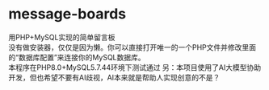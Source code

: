 # message-boards
用PHP+MySQL实现的简单留言板  
没有做安装器，仅仅是因为懒。你可以直接打开唯一的一个PHP文件并修改里面的“数据库配置”来连接你的MySQL数据库。  
本程序在PHP8.0+MySQL5.7.44环境下测试通过
另：本项目使用了AI大模型协助开发，但也希望不要有AI歧视，AI本来就是帮助人实现创意的不是？
